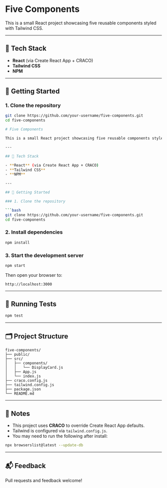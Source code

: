 # Five Components

This is a small React project showcasing five reusable components styled with Tailwind CSS.

---

## 🧰 Tech Stack

- **React** (via Create React App + CRACO)
- **Tailwind CSS**
- **NPM**

---

## 🚀 Getting Started

### 1. Clone the repository

```bash
git clone https://github.com/your-username/five-components.git
cd five-components

# Five Components

This is a small React project showcasing five reusable components styled with Tailwind CSS.

---

## 🧰 Tech Stack

- **React** (via Create React App + CRACO)
- **Tailwind CSS**
- **NPM**

---

## 🚀 Getting Started

### 1. Clone the repository

```bash
git clone https://github.com/your-username/five-components.git
cd five-components
```

### 2. Install dependencies

```bash
npm install
```

### 3. Start the development server

```bash
npm start
```

Then open your browser to:

```
http://localhost:3000
```

---

## 🧪 Running Tests

```bash
npm test
```

---

## 🗂 Project Structure

```
five-components/
├── public/
├── src/
│   ├── components/
│   │   └── DisplayCard.js
│   ├── App.js
│   └── index.js
├── craco.config.js
├── tailwind.config.js
├── package.json
└── README.md
```

---

## 📝 Notes

- This project uses **CRACO** to override Create React App defaults.
- Tailwind is configured via `tailwind.config.js`.
- You may need to run the following after install:

```bash
npx browserslist@latest --update-db
```

---

## 📬 Feedback

Pull requests and feedback welcome!
